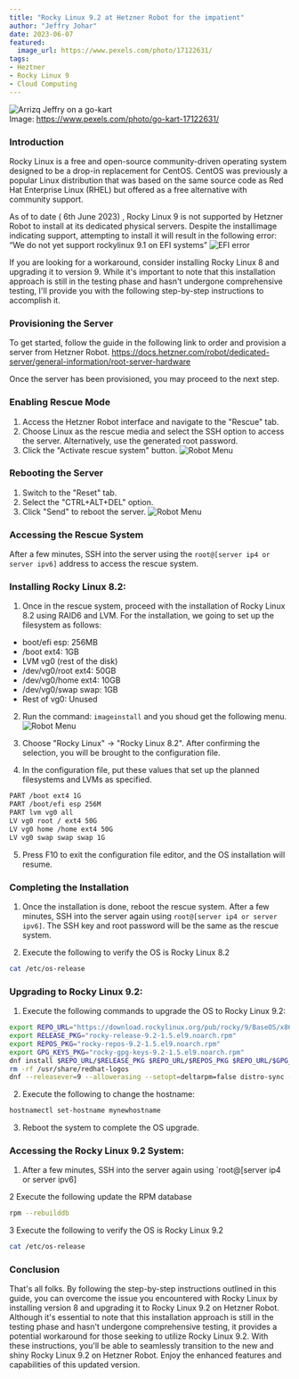 ```yaml
---
title: "Rocky Linux 9.2 at Hetzner Robot for the impatient"
author: "Jeffry Johar"
date: 2023-06-07
featured:
  image_url: https://www.pexels.com/photo/17122631/
tags:
- Heztner
- Rocky Linux 9
- Cloud Computing
---
```


![Arrizq Jeffry on a go-kart](/blog/2023/06/rocky-linux-9.2-at-hetzner-robot-for-the-impatient/arrizqjeffry.webp)
<br>Image: https://www.pexels.com/photo/go-kart-17122631/

### Introduction
Rocky Linux is a free and open-source community-driven operating system designed to be a drop-in replacement for CentOS. CentOS was previously a popular Linux distribution that was based on the same source code as Red Hat Enterprise Linux (RHEL) but offered as a free alternative with community support.

As of to date ( 6th June 2023) , Rocky Linux 9 is not supported by Hetzner Robot to install at its dedicated physical servers. Despite the installimage indicating support, attempting to install it will result in the following error: “We do not yet support rockylinux 9.1 on EFI systems”
![EFI error](/blog/2023/06/rocky-linux-9.2-at-hetzner-robot-for-the-impatient/efi-error.webp)

If you are looking for a workaround, consider installing Rocky Linux 8 and upgrading it to version 9. While it's important to note that this installation approach is still in the testing phase and hasn't undergone comprehensive testing, I'll provide you with the following step-by-step instructions to accomplish it.

### Provisioning the Server
To get started, follow the guide in the following link  to order and provision a server from Hetzner Robot. 
https://docs.hetzner.com/robot/dedicated-server/general-information/root-server-hardware

Once the server has been provisioned, you may proceed to the next step. 


### Enabling Rescue Mode

1. Access the Hetzner Robot interface and navigate to the "Rescue" tab.
2. Choose Linux as the rescue media and select the SSH option to access the server. Alternatively, use the generated root password.
3. Click the "Activate rescue system" button.
![Robot Menu](/blog/2023/06/rocky-linux-9.2-at-hetzner-robot-for-the-impatient/robot-rescue.webp)

### Rebooting the Server

1. Switch to the "Reset" tab.
2. Select the "CTRL+ALT+DEL" option.
3. Click "Send" to reboot the server.
![Robot Menu](/blog/2023/06/rocky-linux-9.2-at-hetzner-robot-for-the-impatient/robot-reset.webp)

### Accessing the Rescue System

After a few minutes, SSH into the server using the `root@[server ip4 or server ipv6]` address to access the rescue system.

### Installing Rocky Linux 8.2:

1. Once in the rescue system, proceed with the installation of Rocky Linux 8.2 using RAID6 and LVM. For the installation, we going to set up the filesystem as follows:

- boot/efi esp: 256MB
- /boot ext4: 1GB
- LVM vg0 (rest of the disk)
- /dev/vg0/root ext4: 50GB
- /dev/vg0/home ext4: 10GB
- /dev/vg0/swap swap: 1GB
- Rest of vg0: Unused

2. Run the command: `imageinstall` and you shoud get the following menu. 
![Robot Menu](/blog/2023/06/rocky-linux-9.2-at-hetzner-robot-for-the-impatient/installimage.webp)

3. Choose "Rocky Linux" -> "Rocky Linux 8.2". After confirming the selection, you will be brought to the configuration file. 

4. In the configuration file, put these values that set up the planned filesystems and LVMs as specified.
```bash
PART /boot ext4 1G
PART /boot/efi esp 256M
PART lvm vg0 all
LV vg0 root / ext4 50G
LV vg0 home /home ext4 50G
LV vg0 swap swap swap 1G
```
5. Press F10 to exit the configuration file editor, and the OS installation will resume.

### Completing the Installation

1. Once the installation is done, reboot the rescue system.
After a few minutes, SSH into the server again using `root@[server ip4 or server ipv6]`. The SSH key and root password will be the same as the rescue system.

2. Execute the following to verify the OS is Rocky Linux 8.2
```bash
cat /etc/os-release
```

### Upgrading to Rocky Linux 9.2:

1. Execute the following commands to upgrade the OS to Rocky Linux 9.2:

```bash
export REPO_URL="https://download.rockylinux.org/pub/rocky/9/BaseOS/x86_64/os/Packages/r"
export RELEASE_PKG="rocky-release-9.2-1.5.el9.noarch.rpm"
export REPOS_PKG="rocky-repos-9.2-1.5.el9.noarch.rpm"
export GPG_KEYS_PKG="rocky-gpg-keys-9.2-1.5.el9.noarch.rpm"
dnf install $REPO_URL/$RELEASE_PKG $REPO_URL/$REPOS_PKG $REPO_URL/$GPG_KEYS_PKG
rm -rf /usr/share/redhat-logos
dnf --releasever=9 --allowerasing --setopt=deltarpm=false distro-sync -y
```
2. Execute the following to change the hostname:
```bash
hostnamectl set-hostname mynewhostname
```

3. Reboot the system to complete the OS upgrade.


### Accessing the Rocky Linux 9.2 System:
1. After a few minutes, SSH into the server again using `root@[server ip4 or server ipv6]

2 Execute the following update the RPM database
```bash
rpm --rebuilddb
```

3 Execute the following to verify the OS is Rocky Linux 9.2
```bash
cat /etc/os-release
```

### Conclusion
That's all folks. By following the step-by-step instructions outlined in this guide, you can overcome the issue you encountered with Rocky Linux by installing version 8 and upgrading it to Rocky Linux 9.2 on Hetzner Robot. Although it's essential to note that this installation approach is still in the testing phase and hasn't undergone comprehensive testing, it provides a potential workaround for those seeking to utilize Rocky Linux 9.2. With these instructions, you'll be able to seamlessly transition to the new and shiny Rocky Linux 9.2 on Hetzner Robot. Enjoy the enhanced features and capabilities of this updated version.

